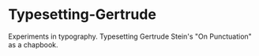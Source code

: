 # Typesetting-Gertrude
Experiments in typography. Typesetting Gertrude Stein's "On Punctuation"  as a chapbook.
